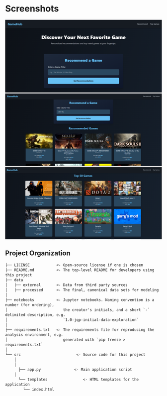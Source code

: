 # Screenshots

<div class="grid grid-cols-2 gap-4">
  <div>
    <img src="assets/1.png" alt="Screenshot 1">
  </div>
  <div>
    <img src="assets/2.png" alt="Screenshot 2">
  </div>
  <div>
    <img src="assets/3.png" alt="Screenshot 3">
  </div>
</div>

## Project Organization

```
├── LICENSE            <- Open-source license if one is chosen
├── README.md          <- The top-level README for developers using this project
├── data
│   ├── external       <- Data from third party sources
│   ├── processed      <- The final, canonical data sets for modeling
│
├── notebooks          <- Jupyter notebooks. Naming convention is a number (for ordering),
│                         the creator's initials, and a short `-` delimited description, e.g.
│                         `1.0-jqp-initial-data-exploration`
│
├── requirements.txt   <- The requirements file for reproducing the analysis environment, e.g.
│                         generated with `pip freeze > requirements.txt`
│
└── src                         <- Source code for this project
    │
    │
      ├── app.py               <- Main application script
    │
      └── templates                <- HTML templates for the application
        └── index.html
```
